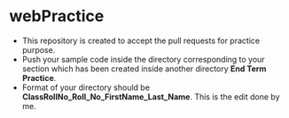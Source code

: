 # webPractice

- This repository is created to accept the pull requests for practice purpose.
- Push your sample code inside the directory corresponding to your section which has been created inside another directory **End Term Practice**.
- Format of your directory should be **ClassRollNo_Roll_No_FirstName_Last_Name**. 
This is the edit done by me.
